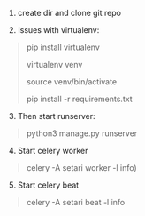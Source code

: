 1. create dir and clone git repo

2. Issues with virtualenv:
> pip install virtualenv
> 
> virtualenv venv
> 
> source venv/bin/activate
> 
> pip install -r requirements.txt
> 
3. Then start runserver:
> python3 manage.py runserver
>
4. Start celery worker
> celery -A setari worker -l info)
> 
5. Start celery beat
> celery -A setari beat -l info